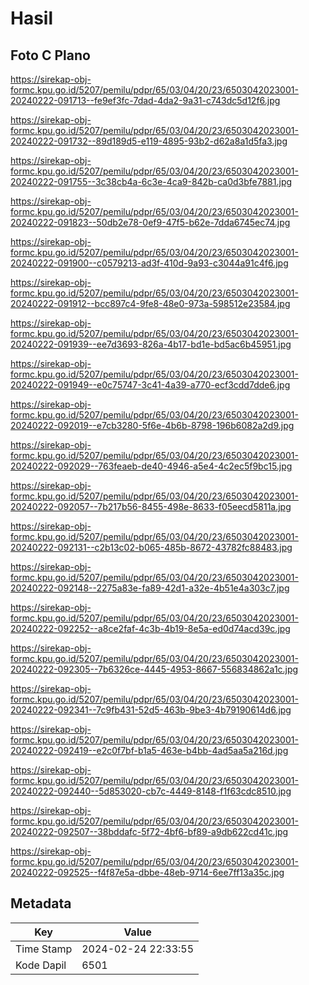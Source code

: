 # Hasil

## Foto C Plano

https://sirekap-obj-formc.kpu.go.id/5207/pemilu/pdpr/65/03/04/20/23/6503042023001-20240222-091713--fe9ef3fc-7dad-4da2-9a31-c743dc5d12f6.jpg

https://sirekap-obj-formc.kpu.go.id/5207/pemilu/pdpr/65/03/04/20/23/6503042023001-20240222-091732--89d189d5-e119-4895-93b2-d62a8a1d5fa3.jpg

https://sirekap-obj-formc.kpu.go.id/5207/pemilu/pdpr/65/03/04/20/23/6503042023001-20240222-091755--3c38cb4a-6c3e-4ca9-842b-ca0d3bfe7881.jpg

https://sirekap-obj-formc.kpu.go.id/5207/pemilu/pdpr/65/03/04/20/23/6503042023001-20240222-091823--50db2e78-0ef9-47f5-b62e-7dda6745ec74.jpg

https://sirekap-obj-formc.kpu.go.id/5207/pemilu/pdpr/65/03/04/20/23/6503042023001-20240222-091900--c0579213-ad3f-410d-9a93-c3044a91c4f6.jpg

https://sirekap-obj-formc.kpu.go.id/5207/pemilu/pdpr/65/03/04/20/23/6503042023001-20240222-091912--bcc897c4-9fe8-48e0-973a-598512e23584.jpg

https://sirekap-obj-formc.kpu.go.id/5207/pemilu/pdpr/65/03/04/20/23/6503042023001-20240222-091939--ee7d3693-826a-4b17-bd1e-bd5ac6b45951.jpg

https://sirekap-obj-formc.kpu.go.id/5207/pemilu/pdpr/65/03/04/20/23/6503042023001-20240222-091949--e0c75747-3c41-4a39-a770-ecf3cdd7dde6.jpg

https://sirekap-obj-formc.kpu.go.id/5207/pemilu/pdpr/65/03/04/20/23/6503042023001-20240222-092019--e7cb3280-5f6e-4b6b-8798-196b6082a2d9.jpg

https://sirekap-obj-formc.kpu.go.id/5207/pemilu/pdpr/65/03/04/20/23/6503042023001-20240222-092029--763feaeb-de40-4946-a5e4-4c2ec5f9bc15.jpg

https://sirekap-obj-formc.kpu.go.id/5207/pemilu/pdpr/65/03/04/20/23/6503042023001-20240222-092057--7b217b56-8455-498e-8633-f05eecd5811a.jpg

https://sirekap-obj-formc.kpu.go.id/5207/pemilu/pdpr/65/03/04/20/23/6503042023001-20240222-092131--c2b13c02-b065-485b-8672-43782fc88483.jpg

https://sirekap-obj-formc.kpu.go.id/5207/pemilu/pdpr/65/03/04/20/23/6503042023001-20240222-092148--2275a83e-fa89-42d1-a32e-4b51e4a303c7.jpg

https://sirekap-obj-formc.kpu.go.id/5207/pemilu/pdpr/65/03/04/20/23/6503042023001-20240222-092252--a8ce2faf-4c3b-4b19-8e5a-ed0d74acd39c.jpg

https://sirekap-obj-formc.kpu.go.id/5207/pemilu/pdpr/65/03/04/20/23/6503042023001-20240222-092305--7b6326ce-4445-4953-8667-556834862a1c.jpg

https://sirekap-obj-formc.kpu.go.id/5207/pemilu/pdpr/65/03/04/20/23/6503042023001-20240222-092341--7c9fb431-52d5-463b-9be3-4b79190614d6.jpg

https://sirekap-obj-formc.kpu.go.id/5207/pemilu/pdpr/65/03/04/20/23/6503042023001-20240222-092419--e2c0f7bf-b1a5-463e-b4bb-4ad5aa5a216d.jpg

https://sirekap-obj-formc.kpu.go.id/5207/pemilu/pdpr/65/03/04/20/23/6503042023001-20240222-092440--5d853020-cb7c-4449-8148-f1f63cdc8510.jpg

https://sirekap-obj-formc.kpu.go.id/5207/pemilu/pdpr/65/03/04/20/23/6503042023001-20240222-092507--38bddafc-5f72-4bf6-bf89-a9db622cd41c.jpg

https://sirekap-obj-formc.kpu.go.id/5207/pemilu/pdpr/65/03/04/20/23/6503042023001-20240222-092525--f4f87e5a-dbbe-48eb-9714-6ee7ff13a35c.jpg


## Metadata

| Key        | Value               |
| ---------- | ------------------- |
| Time Stamp | 2024-02-24 22:33:55 |
| Kode Dapil | 6501                |



